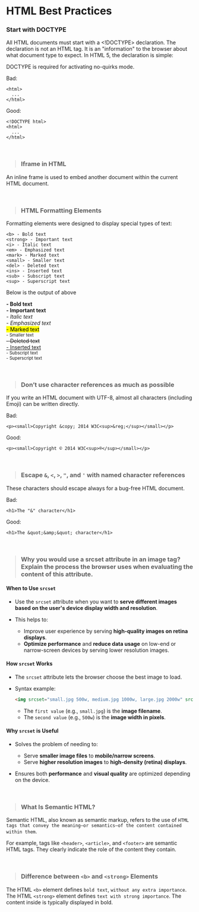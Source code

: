 # HTML Best Practices

### Start with DOCTYPE
All HTML documents must start with a <!DOCTYPE> declaration. The declaration is not an HTML tag. It is an "information" to the browser about what document type to expect. In HTML 5, the declaration is simple: <!DOCTYPE html>

DOCTYPE is required for activating no-quirks mode.

Bad:

    <html>
      ...
    </html>

Good:

    <!DOCTYPE html>
    <html>
      ...
    </html>


<br>


> ### Iframe in HTML

An inline frame is used to embed another document within the current HTML document.


<br>


> ### HTML Formatting Elements 

Formatting elements were designed to display special types of text:
```
<b> - Bold text
<strong> - Important text
<i> - Italic text
<em> - Emphasized text
<mark> - Marked text
<small> - Smaller text
<del> - Deleted text
<ins> - Inserted text
<sub> - Subscript text
<sup> - Superscript text
```

Below is the output of above


<b> - Bold text</b>\
<strong> - Important text</strong>\
<i> - Italic text</i>\
<em> - Emphasized text</em>\
<mark> - Marked text</mark>\
<small> - Smaller text</small>\
<del> - Deleted text</del>\
<ins> - Inserted text</ins>\
<sub> - Subscript text</sub>\
<sup> - Superscript text</sup>


<br>


> ### Don’t use character references as much as possible

If you write an HTML document with UTF-8, almost all characters (including Emoji) can be written directly.

Bad:

    <p><small>Copyright &copy; 2014 W3C<sup>&reg;</sup></small></p>

Good:

    <p><small>Copyright © 2014 W3C<sup>®</sup></small></p>
    


<br>


> ### Escape `&`, `<`, `>`, `"`, and `'` with named character references

These characters should escape always for a bug-free HTML document.

Bad:

    <h1>The "&" character</h1>

Good:

    <h1>The &quot;&amp;&quot; character</h1>

<br>


> ### Why you would use a srcset attribute in an image tag? Explain the process the browser uses when evaluating the content of this attribute.

#### When to Use `srcset`

* Use the `srcset` attribute when you want to **serve different images based on the user's device display width and resolution**.
* This helps to:

  * Improve user experience by serving **high-quality images on retina displays**.
  * **Optimize performance** and **reduce data usage** on low-end or narrow-screen devices by serving lower resolution images.

#### How `srcset` Works

* The `srcset` attribute lets the browser choose the best image to load.
* Syntax example:

  ```html
  <img srcset="small.jpg 500w, medium.jpg 1000w, large.jpg 2000w" src="fallback.jpg" alt="Responsive Image">
  ```

  * The `first value` (e.g., `small.jpg`) is the **image filename**.
  * The `second value` (e.g., `500w`) is the **image width in pixels**.

#### Why `srcset` is Useful

* Solves the problem of needing to:

  * Serve **smaller image files** to **mobile/narrow screens**.
  * Serve **higher resolution images** to **high-density (retina) displays**.
* Ensures both **performance** and **visual quality** are optimized depending on the device.

<br>


> ### What Is Semantic HTML?
Semantic HTML, also known as semantic markup, refers to the use of `HTML tags that convey the meaning—or semantics—of the content contained within them`.

For example, tags like `<header>`, `<article>`, and `<footer>` are semantic HTML tags. They clearly indicate the role of the content they contain.

<br>


> ### Difference between `<b>` and `<strong>` Elements

The HTML `<b>` element defines `bold text`, `without any extra importance`. The HTML `<strong>` element defines `text with strong importance`. The content inside is typically displayed in bold.
